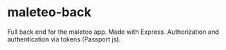 # maleteo-back

Full back end for the maleteo app. Made with Express. Authorization and authentication via tokens (Passport js). 
